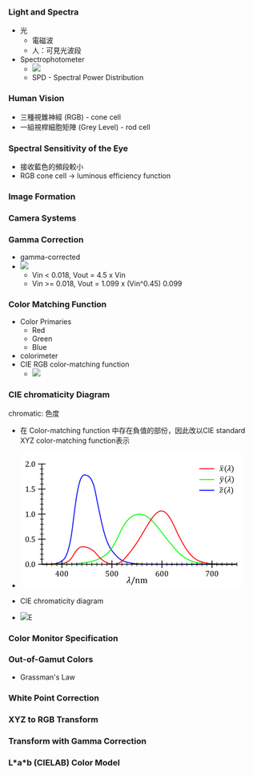 ### Light and Spectra

* 光
  * 電磁波
  * 人：可見光波段
* Spectrophotometer
  * ![](https://upload.wikimedia.org/wikipedia/commons/f/f7/NormSPD.png)
  * SPD - Spectral Power Distribution

### Human Vision

* 三種視錐神經 \(RGB\) - cone cell
* 一組視桿細胞矩陣 \(Grey Level\) - rod cell

### Spectral Sensitivity of the Eye

* 接收藍色的頻段較小
* RGB cone cell -&gt; luminous efficiency function

### Image Formation

### Camera Systems

### Gamma Correction

* gamma-corrected
* ![](https://cg2010studio.files.wordpress.com/2011/12/gamma3.png?w=378&h=378)
  * Vin &lt; 0.018, Vout = 4.5 x Vin
  * Vin &gt;= 0.018, Vout = 1.099 x \(Vin^0.45\) 0.099

### Color Matching Function

* Color Primaries
  * Red
  * Green
  * Blue
* colorimeter 
* CIE RGB color-matching function
  * ![](https://upload.wikimedia.org/wikipedia/commons/thumb/6/69/CIE1931_RGBCMF.svg/650px-CIE1931_RGBCMF.svg.png)

### CIE chromaticity Diagram

chromatic: 色度

* 在 Color-matching function 中存在負值的部份，因此改以CIE standard XYZ color-matching function表示
* ![](/assets/import.png)

* CIE chromaticity diagram

* ![](https://upload.wikimedia.org/wikipedia/commons/thumb/6/60/CIE1931xy_CIERGB.svg/495px-CIE1931xy_CIERGB.svg.png)E

### Color Monitor Specification

### Out-of-Gamut Colors

* Grassman's Law

### White Point Correction

### XYZ to RGB Transform

### Transform with Gamma Correction

### L\*a\*b \(CIELAB\) Color Model



